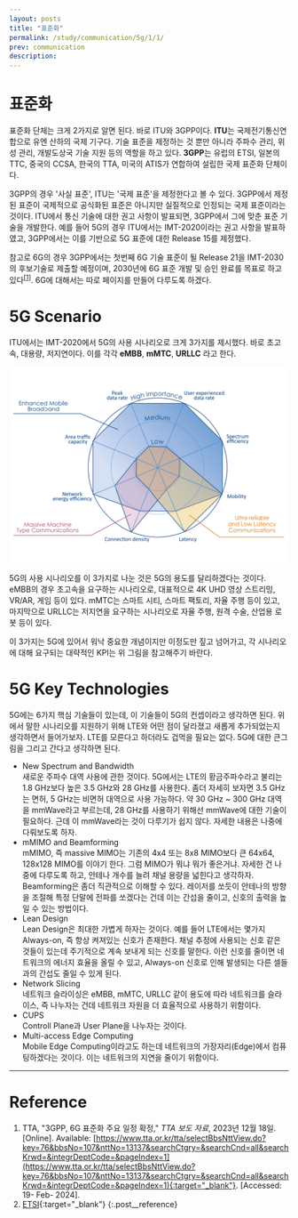 ```yaml
---
layout: posts
title: "표준화"
permalink: /study/communication/5g/1/1/
prev: communication
description:
---
```


# 표준화

표준화 단체는 크게 2가지로 알면 된다. 바로 ITU와 3GPP이다. **ITU**는 국제전기통신연합으로 유엔 산하의 국제 기구다. 기술 표준을 제정하는 것 뿐만 아니라 주파수 관리, 위성 관리, 개발도상국 기술 지원 등의 역할을 하고 있다. **3GPP**는 유럽의 ETSI, 일본의 TTC, 중국의 CCSA, 한국의 TTA, 미국의 ATIS가 연합하여 설립한 국제 표준화 단체이다.

3GPP의 경우 '사실 표준', ITU는 '국제 표준'을 제정한다고 볼 수 있다. 3GPP에서 제정된 표준이 국제적으로 공식화된 표준은 아니지만 실질적으로 인정되는 국제 표준이라는 것이다. ITU에서 통신 기술에 대한 권고 사항이 발표되면, 3GPP에서 그에 맞춘 표준 기술을 개발한다. 예를 들어 5G의 경우 ITU에서는 IMT-2020이라는 권고 사항을 발표하였고, 3GPP에서는 이를 기반으로 5G 표준에 대한 Release 15를 제정했다.

참고로 6G의 경우 3GPP에서는 첫번째 6G 기술 표준이 될 Release 21을 IMT-2030의 후보기술로 제출할 예정이며, 2030년에 6G 표준 개발 및 승인 완료를 목표로 하고 있다<sup><a href='#Reference'>[1]</a></sup>. 6G에 대해서는 따로 페이지를 만들어 다루도록 하겠다.

# 5G Scenario

ITU에서는 IMT-2020에서 5G의 사용 시나리오로 크게 3가지를 제시했다. 바로 초고속, 대용량, 저지연이다. 이를 각각 **eMBB**, **mMTC**, **URLLC** 라고 한다.

<img class="modal img__small" src="/_pages/study/communication/5g/images/1/1.png" alt="<b>[Fig. 2]</b> Shannon’s communication architecture <a href='#Reference'>[2]</a>."/>

5G의 사용 시나리오를 이 3가지로 나눈 것은 5G의 용도를 달리하겠다는 것이다. eMBB의 경우 초고속을 요구하는 시나리오로, 대표적으로 4K UHD 영상 스트리밍, VR/AR, 게임 등이 있다. mMTC는 스마트 시티, 스마트 팩토리, 자율 주행 등이 있고, 마지막으로 URLLC는 저지연을 요구하는 시나리오로 자율 주행, 원격 수술, 산업용 로봇 등이 있다.

이 3가지는 5G에 있어서 워낙 중요한 개념이지만 이정도만 짚고 넘어가고, 각 시나리오에 대해 요구되는 대략적인 KPI는 위 그림을 참고해주기 바란다.

# 5G Key Technologies

5G에는 6가지 핵심 기술들이 있는데, 이 기술들이 5G의 컨셉이라고 생각하면 된다. 위에서 말한 시나리오를 지원하기 위해 LTE와 어떤 점이 달라졌고 새롭게 추가되었는지 생각하면서 들어가보자. LTE를 모른다고 하더라도 겁먹을 필요는 없다. 5G에 대한 큰그림을 그리고 간다고 생각하면 된다.
- New Spectrum and Bandwidth<br>
    새로운 주파수 대역 사용에 관한 것이다. 5G에서는 LTE의 황금주파수라고 불리는 1.8 GHz보다 높은 3.5 GHz와 28 GHz를 사용한다. 좀더 자세히 보자면 3.5 GHz는 면허, 5 GHz는 비면허 대역으로 사용 가능하다. 약 30 GHz ~ 300 GHz 대역을 mmWave라고 부르는데, 28 GHz를 사용하기 위해선 mmWave에 대한 기술이 필요하다. 근데 이 mmWave라는 것이 다루기가 쉽지 않다. 자세한 내용은 나중에 다뤄보도록 하자.
- mMIMO and Beamforming<br>
    mMIMO, 즉 massive MIMO는 기존의 4x4 또는 8x8 MIMO보다 큰 64x64, 128x128 MIMO를 이야기 한다. 그럼 MIMO가 뭐냐 뭐가 좋은거냐. 자세한 건 나중에 다루도록 하고, 안테나 개수를 늘려 채널 용량을 넓힌다고 생각하자. Beamforming은 좀더 직관적으로 이해할 수 있다. 레이저를 쏘듯이 안테나의 방향을 조절해 특정 단말에 전파를 쏘겠다는 건데 이는 간섭을 줄이고, 신호의 출력을 높일 수 있는 방법이다.
- Lean Design<br>
    Lean Design은 최대한 가볍게 하자는 것이다. 예를 들어 LTE에서는 몇가지 Always-on, 즉 항상 켜져있는 신호가 존재한다. 채널 추정에 사용되는 신호 같은 것들이 있는데 주기적으로 계속 보내게 되는 신호를 말한다. 이런 신호를 줄이면 네트워크의 에너지 효율을 올릴 수 있고, Always-on 신호로 인해 발생되는 다른 셀들과의 간섭도 줄일 수 있게 된다.
- Network Slicing<br>
    네트워크 슬라이싱은 eMBB, mMTC, URLLC 같이 용도에 따라 네트워크를 슬라이스, 즉 나누자는 건데 네트워크 자원을 더 효율적으로 사용하기 위함이다.
- CUPS<br>
    Controll Plane과 User Plane을 나누자는 것이다.
- Multi-access Edge Computing<br>
    Mobile Edge Computing이라고도 하는데 네트워크의 가장자리(Edge)에서 컴퓨팅하겠다는 것이다. 이는 네트워크의 지연을 줄이기 위함이다.


---

# <a name="Reference"></a>Reference
1. TTA, "3GPP, 6G 표준화 주요 일정 확정," <i>TTA 보도 자료</i>, 2023년 12월 18일. [Online]. Available: [https://www.tta.or.kr/tta/selectBbsNttView.do?key=76&bbsNo=107&nttNo=13137&searchCtgry=&searchCnd=all&searchKrwd=&integrDeptCode=&pageIndex=1](https://www.tta.or.kr/tta/selectBbsNttView.do?key=76&bbsNo=107&nttNo=13137&searchCtgry=&searchCnd=all&searchKrwd=&integrDeptCode=&pageIndex=1){:target="_blank"}. [Accessed: 19- Feb- 2024].
2. [ETSI](https://www.etsi.org/technologies/5g?tmpl=component){:target="_blank"}
{:.post__reference}